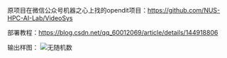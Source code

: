 原项目在微信公众号机器之心上找的opendit项目：https://github.com/NUS-HPC-AI-Lab/VideoSys

部署教程：https://blog.csdn.net/qq_60012069/article/details/144918806

输出样图：
![无随机数](https://github.com/user-attachments/assets/1ed4500f-d556-4d59-918a-406f3b51412c)
